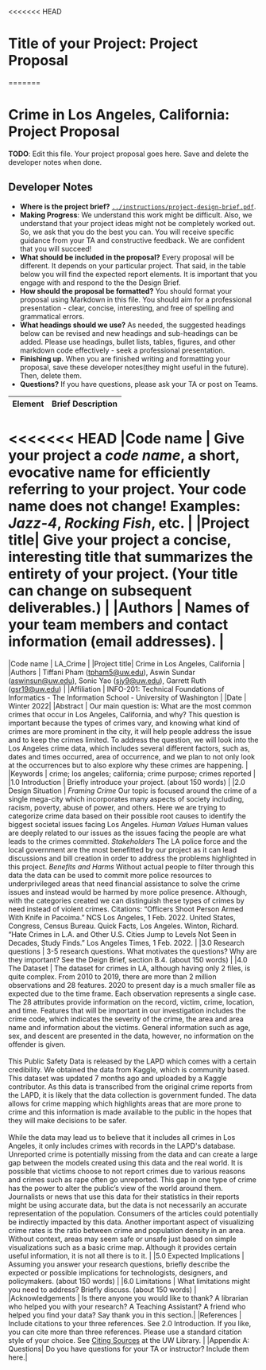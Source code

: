 <<<<<<< HEAD
# Title of your Project: Project Proposal
=======
# Crime in Los Angeles, California: Project Proposal


**TODO**: Edit this file. Your project proposal goes here. Save and delete the developer notes when done.

## Developer Notes

* **Where is the project brief?**  [`../instructions/project-design-brief.pdf`](../instructions/project-design-brief.pdf).
* **Making Progress**: We understand this work might be difficult. Also, we understand that your project ideas might not be completely worked out. So, we ask that you do the best you can. You will receive specific guidance from your TA and constructive feedback. We are confident that you will succeed!
* **What should be included in the proposal?** Every proposal will be different. It depends on your particular project.  That said, in the table below you will find the expected report elements.  It is important that you engage with and respond to the the Design Brief.
* **How should the proposal be formatted?** You should format your proposal using Markdown in this file. You should aim for a professional presentation - clear, concise, interesting, and free of spelling and grammatical errors.
* **What headings should we use?** As needed, the suggested headings below can be revised and new headings and sub-headings can be added. Please use headings, bullet lists, tables, figures, and other markdown code effectively - seek a professional presentation.
* **Finishing up.** When you are finished writing and formatting your proposal, save these developer notes(they might useful in the future). Then, delete them.
* **Questions?** If you have questions, please ask your TA or post on Teams.


|Element | Brief Description|
|---------------| --------------
<<<<<<< HEAD
|Code name | Give your project a _code name_, a short, evocative name for efficiently referring to your project. Your code name does not change! Examples: _Jazz-4_, _Rocking Fish_, etc. |
|Project title| Give your project a concise, interesting title that summarizes the entirety of your project. (Your title can change on subsequent deliverables.) |
|Authors | Names of your team members and contact information (email addresses). |
=======
|Code name | LA_Crime |
|Project title| Crime in Los Angeles, California |
|Authors | Tiffani Pham (tpham5@uw.edu), Aswin Sundar (aswinsun@uw.edu), Sonic Yao (sjy9@uw.edu), Garrett Ruth (gsr19@uw.edu) |
|Affiliation |  INFO-201: Technical Foundations of Informatics - The Information School - University of Washington |
|Date | Winter 2022|
|Abstract | Our main question is: What are the most common crimes that occur in Los Angeles, California, and why? This question is important because the types of crimes vary, and knowing what kind of crimes are more prominent in the city, it will help people address the issue and to keep the crimes limited. To address the question, we will look into the Los Angeles crime data, which includes several different factors, such as, dates and times occurred, area of occurrence, and we plan to not only look at the occurrences but to also explore why these crimes are happening. |
|Keywords | crime; los angeles; california; crime purpose; crimes reported |
|1.0 Introduction | Briefly introduce your project. (about 150 words) |
|2.0 Design Situation | *Framing Crime* Our topic is focused around the crime of a single mega-city which incorporates many aspects of society including, racism, poverty, abuse of power, and others. Here we are trying to categorize crime data based on their possible root causes to identify the biggest societal issues facing Los Angeles. *Human Values* Human values are deeply related to our issues as the issues facing the people are what leads to the crimes committed. *Stakeholders* The LA police force and the local government are the most benefitted by our project as it can lead discussions and bill creation in order to address the problems highlighted in this project. *Benefits and Harms* Without actual people to filter through this data the data can be used to commit more police resources to underprivileged areas that need financial assistance to solve the crime issues and instead would be harmed by more police presence. Although, with the categories created we can distinguish these types of crimes by need instead of violent crimes. Citations: “Officers Shoot Person Armed With Knife in Pacoima.” NCS Los Angeles, 1 Feb. 2022.  United States, Congress, Census Bureau. Quick Facts, Los Angeles.        Winton, Richard. “Hate Crimes in L.A. and Other U.S. Cities Jump to Levels Not Seen in Decades, Study Finds.” Los Angeles Times, 1 Feb. 2022. |
|3.0 Research questions | 3-5 research questions. What motivates the questions? Why are they important? See the Deign Brief, section B.4. (about 150 words) |
|4.0 The Dataset | The dataset for crimes in LA, although having only 2 files, is quite complex. From 2010 to 2019, there are more than 2 million observations and 28 features. 2020 to present day is a much smaller file as expected due to the time frame. Each observation represents a single case. The 28 attributes provide information on the record, victim, crime, location, and time. Features that will be important in our investigation includes the crime code, which indicates the severity of the crime, the area and area name and information about the victims. General information such as age, sex, and descent are presented in the data, however, no information on the offender is given. <br /> <br /> This Public Safety Data is released by the LAPD which comes with a certain credibility. We obtained the data from Kaggle, which is community based. This dataset was updated 7 months ago and uploaded by a Kaggle contributor. As this data is transcribed from the original crime reports from the LAPD, it is likely that the data collection is government funded. The data allows for crime mapping which highlights areas that are more prone to crime and this information is made available to the public in the hopes that they will make decisions to be safer. <br /> <br /> While the data may lead us to believe that it includes all crimes in Los Angeles, it only includes crimes with records in the LAPD's database. Unreported crime is potentially missing from the data and can create a large gap between the models created using this data and the real world. It is possible that victims choose to not report crimes due to various reasons and crimes such as rape often go unreported. This gap in one type of crime has the power to alter the public’s view of the world around them. Journalists or news that use this data for their statistics in their reports might be using accurate data, but the data is not necessarily an accurate representation of the population. Consumers of the articles could potentially be indirectly impacted by this data. Another important aspect of visualizing crime rates is the ratio between crime and population density in an area. Without context, areas may seem safe or unsafe just based on simple visualizations such as a basic crime map. Although it provides certain useful information, it is not all there is to it. |
|5.0 Expected Implications | Assuming you answer your research questions, briefly describe the expected or possible implications for technologists, designers, and policymakers. (about 150 words) |
|6.0 Limitations | What limitations might you need to address? Briefly discuss. (about 150 words) |
|Acknowledgements | Is there anyone you would like to thank? A librarian who helped you with your research? A Teaching Assistant? A friend who helped you find your data? Say thank you in this section.|
|References | Include citations to your three references. See 2.0 Introduction. If you like, you can cite more than three references.  Please use a standard citation style of your choice.  See [Citing Sources](https://guides.lib.uw.edu/research/citations) at the UW Library. |
|Appendix A: Questions| Do you have questions for your TA or instructor?  Include them here.|
